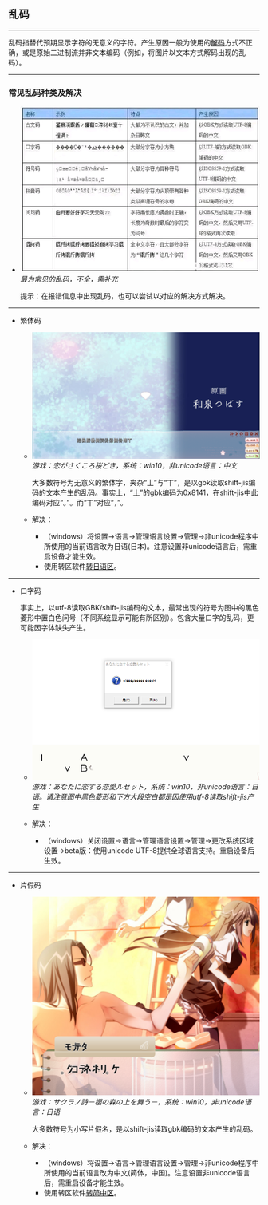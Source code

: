 ## 乱码
---

乱码指替代预期显示字符的无意义的字符。产生原因一般为使用的[解码](../概念/编码.md)方式不正确，或是原始二进制流并非文本编码（例如，将图片以文本方式解码出现的乱码）。

---
### 常见乱码种类及解决
  + ![image](../asset/乱码/乱码表.jpg)  
    *最为常见的乱码，不全，需补充*  

    提示：在报错信息中出现乱码，也可以尝试以对应的解决方式解决。
  ---

  + 繁体码
    + ![image](../asset/乱码/古文码.png)  
      *游戏：恋がさくころ桜どき，系统：win10，非unicode语言：中文*  


      大多数符号为无意义的繁体字，夹杂“丄”与“丅”，是以gbk读取shift-jis编码的文本产生的乱码。事实上，“丄”的gbk编码为0x8141，在shift-jis中此编码对应“。”。而“丅”对应“，”。

    + 解决：
      + （windows）将设置->语言->管理语言设置->管理->非unicode程序中所使用的当前语言改为日语(日本)。注意设置非unicode语言后，需重启设备才能生效。
      + 使用转区软件[转日语区](转区.md)。

  ---

  + 口字码

    事实上，以utf-8读取GBK/shift-jis编码的文本，最常出现的符号为图中的黑色菱形中置白色问号（不同系统显示可能有所区别）。包含大量口字的乱码，更可能因字体缺失产生。

    + ![image](../asset/乱码/口字码.png)
    *游戏：あなたに恋する恋愛ルセット，系统：win10，非unicode语言：日语。请注意图中黑色菱形和下方大段空白都是因使用utf-8读取shift-jis产生*

    + 解决：
      + （windows）关闭设置->语言->管理语言设置->管理->更改系统区域设置->beta版：使用unicode UTF-8提供全球语言支持。重启设备后生效。

  ---

  + 片假码

    + ![image](../asset/乱码/假名码.png)
      *游戏：サクラノ詩－櫻の森の上を舞う－，系统：win10，非unicode语言：日语*


      大多数符号为小写片假名，是以shift-jis读取gbk编码的文本产生的乱码。

    + 解决：
      + （windows）将设置->语言->管理语言设置->管理->非unicode程序中所使用的当前语言改为中文(简体，中国)。注意设置非unicode语言后，需重启设备才能生效。
      + 使用转区软件[转简中区](转区.md)。 


